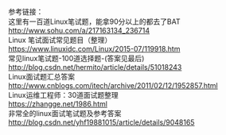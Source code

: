 参考链接：<br>
这里有一百道Linux笔试题，能拿90分以上的都去了BAT<br>
http://www.sohu.com/a/217163134_236714<br>
Linux 笔试面试常见题目（整理）<br>
https://www.linuxidc.com/Linux/2015-07/119918.htm<br>
常见linux笔试题-100道选择题-(答案见最后)<br>
http://blog.csdn.net/hermito/article/details/51018243<br>
Linux面试题汇总答案<br>
http://www.cnblogs.com/itech/archive/2011/02/12/1952857.html<br>
Linux运维工程师：30道面试题整理<br>
https://zhangge.net/1986.html<br>
非常全的linux面试笔试题及参考答案<br>
http://blog.csdn.net/yhf19881015/article/details/9048165
